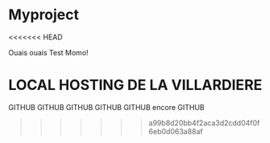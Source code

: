 
# Myproject
<<<<<<< HEAD

Ouais ouais Test Momo!

LOCAL HOSTING DE LA VILLARDIERE 
=======
GITHUB GITHUB GITHUB GITHUB GITHUB encore GITHUB

>>>>>>> a99b8d20bb4f2aca3d2cdd04f0f6eb0d063a88af
